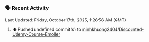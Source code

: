 ### 🗣 Recent Activity

<!--RECENT_ACTIVITY:last_update-->
Last Updated: Friday, October 17th, 2025, 1:26:56 AM (GMT)
<!--RECENT_ACTIVITY:last_update_end-->
<!--RECENT_ACTIVITY:start-->
1. ⬆️ Pushed undefined commit(s) to [minhkhuong2404/Discounted-Udemy-Course-Enroller](https://github.com/minhkhuong2404/Discounted-Udemy-Course-Enroller)<br>
<!--RECENT_ACTIVITY:end-->
